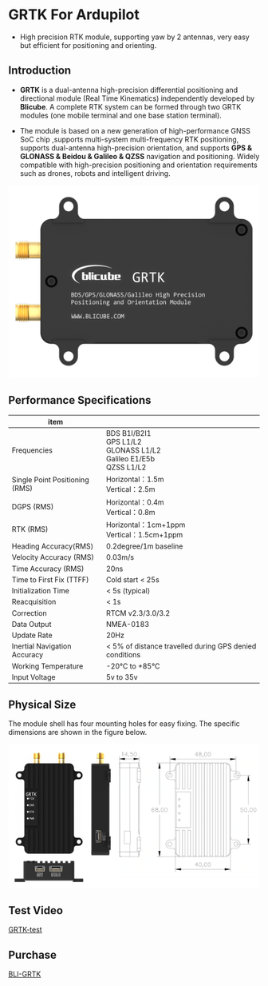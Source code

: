 # GRTK For Ardupilot
* High precision RTK module, supporting yaw by 2 antennas, very easy but efficient for positioning and orienting.

## Introduction
* **GRTK** is a dual-antenna high-precision differential positioning and directional module (Real Time Kinematics) independently developed by **Blicube**. A complete RTK system can be formed through two GRTK modules (one mobile terminal and one base station terminal).

* The module is based on a new generation of high-performance GNSS SoC chip ,supports multi-system multi-frequency RTK positioning, supports dual-antenna high-precision orientation, and supports **GPS & GLONASS & Beidou & Galileo & QZSS** navigation and positioning. Widely compatible with high-precision positioning and orientation requirements such as drones, robots and intelligent driving.

<div  align="center">

![](/images/Figure1.1.png)

</div>

## Performance Specifications
|  item  |    |
|  --  |  -- |
|  Frequencies |  BDS B1I/B2I1<br>GPS L1/L2<br>GLONASS L1/L2<br>Galileo E1/E5b<br>QZSS L1/L2|
|  Single Point Positioning (RMS)  |  Horizontal：1.5m<br>Vertical：2.5m|
|  DGPS (RMS)  |  Horizontal：0.4m<br>Vertical：0.8m
|  RTK (RMS)  |  Horizontal：1cm+1ppm<br>Vertical：1.5cm+1ppm
|  Heading Accuracy(RMS)  |  0.2degree/1m baseline
|  Velocity Accuracy (RMS)  |  0.03m/s
|  Time Accuracy (RMS)  |  20ns
|  Time to First Fix (TTFF)  |  Cold start < 25s
|  Initialization Time  |  < 5s (typical)
|  Reacquisition  |  < 1s
|  Correction  |  RTCM v2.3/3.0/3.2
|  Data Output  |  NMEA-0183
|  Update Rate  |  20Hz
|  Inertial Navigation Accuracy  |  < 5% of distance travelled during GPS denied conditions
|  Working Temperature  |  -20℃ to +85℃
|  Input Voltage  |  5v to 35v  |


## Physical Size

The module shell has four mounting holes for easy fixing. The specific dimensions are shown in the figure below.

<div  align="center">

![](/images/Figure1.2.png)

</div>

## Test Video
<a href="https://www.youtube.com/watch?v=vlFBtBZZLb4" target="_blank">GRTK-test</a>

## Purchase
<a href="https://www.aliexpress.com/item/1005003061019875.html?spm=a2g0o.productlist.0.0.568a6bebN3vLw1&algo_pvid=beced402-1231-45bf-9fb0-6ccbea578a5d&algo_exp_id=beced402-1231-45bf-9fb0-6ccbea578a5d-4&pdp_ext_f=%7B%22sku_id%22%3A%2212000023685586346%22%7D" target="_blank">BLI-GRTK</a>

